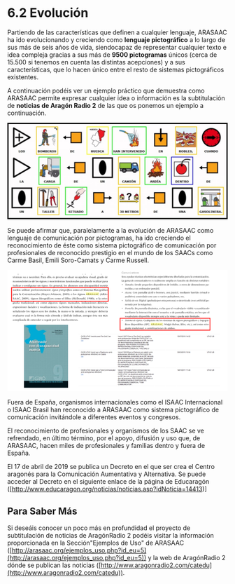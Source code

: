 
# 6.2 Evolución

Partiendo de las características que definen a cualquier lenguaje, ARASAAC ha ido evolucionando y creciendo como **lenguaje pictográfico** a lo largo de sus más de seis años de vida, siendocapaz de representar cualquier texto e idea compleja gracias a sus más de **9500 pictogramas** únicos (cerca de 15.500 si tenemos en cuenta las distintas acepciones) y a sus características, que lo hacen único entre el resto de sistemas pictográficos existentes.

A continuación podéis ver un ejemplo práctico que demuestra como ARASAAC permite expresar cualquier idea o información es la subtitulación de **noticias de Aragón Radio 2** de las que os ponemos un ejemplo a continuación.


![1.20 Noticia de AragónRadio 2](img/20130610_00001.jpg)

Se puede afirmar que, paralelamente a la evolución de ARASAAC como lenguaje de comunicación por pictogramas, ha ido creciendo el reconocimiento de éste como sistema pictográfico de comunicación por profesionales de reconocido prestigio en el mundo de los SAACs como Carme Basil, Emili Soro-Camats y Carme Russell.


![1.21 Extracto del libro"Alumnado con discapacidad motriz". Ed. Graó. Autor: Carmen Basil](img/libro_Carmen_Basil.PNG)

Fuera de España, organismos internacionales como el ISAAC Internacional o ISAAC Brasil han reconocido a ARASAAC como sistema pictográfico de comunicación invitándole a diferentes eventos y congresos.

El reconocimiento de profesionales y organismos de los SAAC se ve refrendado, en último término, por el apoyo, difusión y uso que, de ARASAAC, hacen miles de profesionales y familias dentro y fuera de España.

El 17 de abril de 2019 se publica un Decreto en el que ser  crea el Centro aragonés para la Comunicación Aumentativa y Alternativa. 
Se puede acceder al Decreto en el siguiente enlace de la página de Educaragón
([http://www.educaragon.org/noticias/noticias.asp?idNoticia=14413)]

## Para Saber Más

Si deseáis conocer un poco más en profundidad el proyecto de subtitulación de noticias de AragónRadio 2 podéis visitar la información proporcionada en la Sección"Ejemplos de Uso" de ARASAAC ([http://arasaac.org/ejemplos_uso.php?id_eu=5](http://arasaac.org/ejemplos_uso.php?id_eu=5)) y la web de AragónRadio 2 dónde se publican las noticias ([http://www.aragonradio2.com/catedu](http://www.aragonradio2.com/catedu)).

